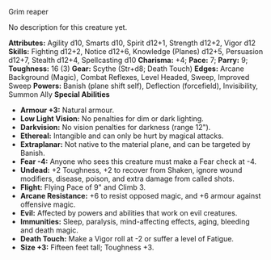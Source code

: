 Grim reaper

No description for this creature yet.

**Attributes:** Agility d10, Smarts d10, Spirit d12+1, Strength d12+2,
Vigor d12
**Skills:** Fighting d12+2, Notice d12+6, Knowledge (Planes) d12+5,
Persuasion d12+7, Stealth d12+4, Spellcasting d10
**Charisma:** +4; **Pace:** 7; **Parry:** 9; **Toughness:** 16 (3)
**Gear:** Scythe (Str+d8; Death Touch)
**Edges:** Arcane Background (Magic), Combat Reflexes, Level Headed,
Sweep, Improved Sweep
**Powers:** Banish (plane shift self), Deflection (forcefield),
Invisibility, Summon Ally
**Special Abilities**
- **Armour +3:** Natural armour.
- **Low Light Vision:** No penalties for dim or dark lighting.
- **Darkvision:** No vision penalties for darkness (range 12").
- **Ethereal:** Intangible and can only be hurt by magical attacks.
- **Extraplanar:** Not native to the material plane, and can be targeted
by Banish.
- **Fear -4:** Anyone who sees this creature must make a Fear check at
-4.
- **Undead:** +2 Toughness, +2 to recover from Shaken, ignore wound
modifiers, disease, poison, and extra damage from called shots.
- **Flight:** Flying Pace of 9" and Climb 3.
- **Arcane Resistance:** +6 to resist opposed magic, and +6 armour
against offensive magic.
- **Evil:** Affected by powers and abilities that work on evil
creatures.
- **Immunities:** Sleep, paralysis, mind-affecting effects, aging,
bleeding and death magic.
- **Death Touch:** Make a Vigor roll at -2 or suffer a level of
Fatigue.
- **Size +3:** Fifteen feet tall; Toughness +3.

